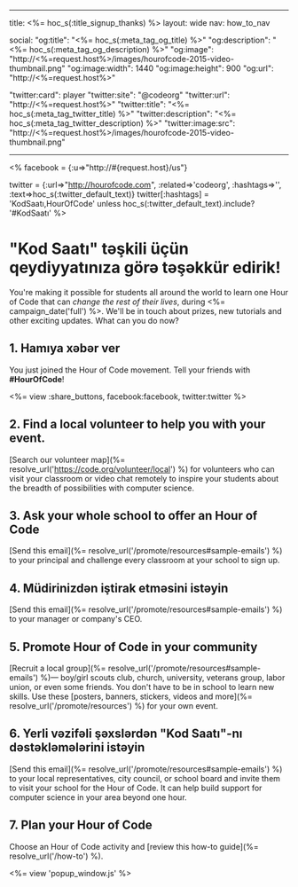 * * *

title: <%= hoc_s(:title_signup_thanks) %> layout: wide nav: how_to_nav

social: "og:title": "<%= hoc_s(:meta_tag_og_title) %>" "og:description": "<%= hoc_s(:meta_tag_og_description) %>" "og:image": "http://<%=request.host%>/images/hourofcode-2015-video-thumbnail.png" "og:image:width": 1440 "og:image:height": 900 "og:url": "http://<%=request.host%>"

"twitter:card": player "twitter:site": "@codeorg" "twitter:url": "http://<%=request.host%>" "twitter:title": "<%= hoc_s(:meta_tag_twitter_title) %>" "twitter:description": "<%= hoc_s(:meta_tag_twitter_description) %>" "twitter:image:src": "http://<%=request.host%>/images/hourofcode-2015-video-thumbnail.png"

* * *

<% facebook = {:u=>"http://#{request.host}/us"}

twitter = {:url=>"http://hourofcode.com", :related=>'codeorg', :hashtags=>'', :text=>hoc_s(:twitter_default_text)} twitter[:hashtags] = 'KodSaatı,HourOfCode' unless hoc_s(:twitter_default_text).include? '#KodSaatı' %>

# "Kod Saatı" təşkili üçün qeydiyyatınıza görə təşəkkür edirik!

You're making it possible for students all around the world to learn one Hour of Code that can *change the rest of their lives*, during <%= campaign_date('full') %>. We'll be in touch about prizes, new tutorials and other exciting updates. What can you do now?

## 1. Hamıya xəbər ver

You just joined the Hour of Code movement. Tell your friends with **#HourOfCode**!

<%= view :share_buttons, facebook:facebook, twitter:twitter %>

## 2. Find a local volunteer to help you with your event.

[Search our volunteer map](%= resolve_url('https://code.org/volunteer/local') %) for volunteers who can visit your classroom or video chat remotely to inspire your students about the breadth of possibilities with computer science.

## 3. Ask your whole school to offer an Hour of Code

[Send this email](%= resolve_url('/promote/resources#sample-emails') %) to your principal and challenge every classroom at your school to sign up.

## 4. Müdirinizdən iştirak etməsini istəyin

[Send this email](%= resolve_url('/promote/resources#sample-emails') %) to your manager or company's CEO.

## 5. Promote Hour of Code in your community

[Recruit a local group](%= resolve_url('/promote/resources#sample-emails') %)— boy/girl scouts club, church, university, veterans group, labor union, or even some friends. You don't have to be in school to learn new skills. Use these [posters, banners, stickers, videos and more](%= resolve_url('/promote/resources') %) for your own event.

## 6. Yerli vəzifəli şəxslərdən "Kod Saatı"-nı dəstəkləmələrini istəyin

[Send this email](%= resolve_url('/promote/resources#sample-emails') %) to your local representatives, city council, or school board and invite them to visit your school for the Hour of Code. It can help build support for computer science in your area beyond one hour.

## 7. Plan your Hour of Code

Choose an Hour of Code activity and [review this how-to guide](%= resolve_url('/how-to') %).

<%= view 'popup_window.js' %>